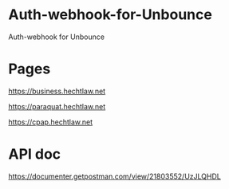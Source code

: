 # Auth-webhook-for-Unbounce
Auth-webhook for Unbounce

# Pages
https://business.hechtlaw.net

https://paraquat.hechtlaw.net

https://cpap.hechtlaw.net

# API doc
https://documenter.getpostman.com/view/21803552/UzJLQHDL
